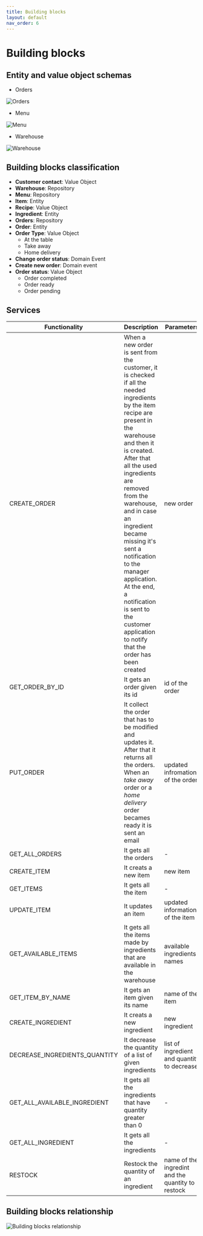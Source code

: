 ```yaml
---
title: Building blocks
layout: default
nav_order: 6
---
```

# Building blocks

## Entity and value object schemas
* Orders

![Orders](resources/images/orders.png)

* Menu

![Menu](resources/images/menu.png)

* Warehouse

![Warehouse](resources/images/warehouse.png)

## Building blocks classification
* **Customer contact**: Value Object
* **Warehouse**: Repository
* **Menu**: Repository
* **Item**: Entity
* **Recipe**: Value Object
* **Ingredient**: Entity
* **Orders**: Repository
* **Order**: Entity
* **Order Type**: Value Object
  * At the table
  * Take away
  * Home delivery
* **Change order status**: Domain Event
* **Create new order**: Domain event
* **Order status**: Value Object
  * Order completed
  * Order ready
  * Order pending

## Services
|Functionality|Description|Parameters|Output|
|-|-|-|-|
|CREATE_ORDER|When a new order is sent from the customer, it is checked if all the needed ingredients by the item recipe are present in the warehouse and then it is created. After that all the used ingredients are removed from the warehouse, and in case an ingredient became missing it's sent a notification to the manager application. At the end, a notification is sent to the customer application to notify that the order has been created|new order|created new order and notification|
|GET_ORDER_BY_ID|It gets an order given its id|id of the order|collected order|
|PUT_ORDER|It collect the order that has to be modified and updates it. After that it returns all the orders. When an *take away* order or a *home delivery* order becames ready it is sent an email|updated infromations of the order|all the orders|
|GET_ALL_ORDERS|It gets all the orders|-|all the orders|
|CREATE_ITEM|It creats a new item|new item|new item|
|GET_ITEMS|It gets all the item|-|all the items|
|UPDATE_ITEM|It updates an item|updated informations of the item|updated item|
|GET_AVAILABLE_ITEMS|It gets all the items made by ingredients that are available in the warehouse|available ingredients names|all the available ingredients|
|GET_ITEM_BY_NAME|It gets an item given its name|name of the item|collected item|
|CREATE_INGREDIENT|It creats a new ingredient|new ingredient|new ingredient|
|DECREASE_INGREDIENTS_QUANTITY|It decrease the quantity of a list of given ingredients|list of ingredient and quantity to decrease|all the ingredients|
|GET_ALL_AVAILABLE_INGREDIENT|It gets all the ingredients that have quantity greater than 0|-|all the available ingredients|
|GET_ALL_INGREDIENT|It gets all the ingredients|-|all the ingredients|
|RESTOCK|Restock the quantity of an ingredient|name of the ingredint and the quantity to restock|all the ingredients|

## Building blocks relationship
![Building blocks relationship](resources/images/Building%20blocks.png)
